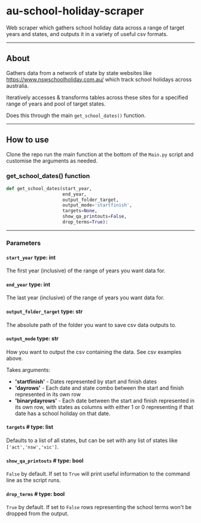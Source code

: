 # au-school-holiday-scraper
Web scraper which gathers school holiday data across a range of target years and states, and outputs it in a variety of useful csv formats.

---

## About

Gathers data from a network of state by state websites like https://www.nswschoolholiday.com.au/ which track school holidays across australia.

Iteratively accesses & transforms tables across these sites for a specified range of years and pool of target states.

Does this through the main `get_school_dates()` function.

---

## How to use

Clone the repo run the main function at the bottom of the `Main.py` script and customise the arguments as needed.

### get_school_dates() function

```Python
def get_school_dates(start_year,
                     end_year,
                     output_folder_target,
                     output_mode='startfinish',
                     targets=None,
                     show_qa_printouts=False,
                     drop_terms=True):
 ```
---

### Parameters

#### `start_year` type: int

The first year (inclusive) of the range of years you want data for.

#### `end_year` type: int

The last year (inclusive) of the range of years you want data for.

#### `output_folder_target` type: str

The absolute path of the folder you want to save csv data outputs to.

#### `output_mode` type: str

How you want to output the csv containing the data. See csv examples above.

Takes arguments:

- **'startfinish'** - Dates represented by start and finish dates
- **'dayrows'** - Each date and state combo between the start and finish represented in its own row
- **'binarydayrows'** - Each date between the start and finish represented in its own row, with states as columns with either 1 or 0 representing if that date has a school holiday on that date.

#### `targets` # type: list

Defaults to a list of all states, but can be set with any list of states like `['act','nsw','vic']`.

#### `show_qa_printouts` # type: bool

`False` by default. If set to `True` will print useful information to the command line as the script runs.

#### `drop_terms` # type: bool

`True` by default. If set to `False` rows representing the school terms won't be dropped from the output.
